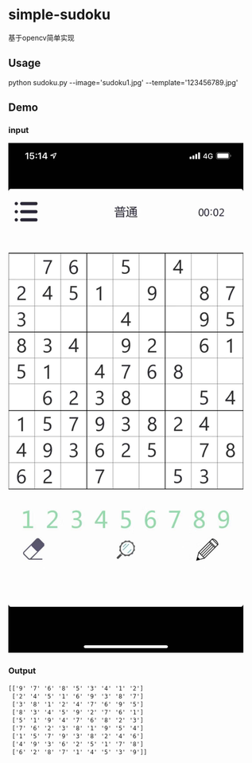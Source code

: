 # simple-sudoku

基于opencv简单实现

## Usage

python sudoku.py --image='sudoku1.jpg' --template='123456789.jpg'

## Demo

### input

![input](sudoku1.jpg)



### Output

```
[['9' '7' '6' '8' '5' '3' '4' '1' '2']
 ['2' '4' '5' '1' '6' '9' '3' '8' '7']
 ['3' '8' '1' '2' '4' '7' '6' '9' '5']
 ['8' '3' '4' '5' '9' '2' '7' '6' '1']
 ['5' '1' '9' '4' '7' '6' '8' '2' '3']
 ['7' '6' '2' '3' '8' '1' '9' '5' '4']
 ['1' '5' '7' '9' '3' '8' '2' '4' '6']
 ['4' '9' '3' '6' '2' '5' '1' '7' '8']
 ['6' '2' '8' '7' '1' '4' '5' '3' '9']]
```

